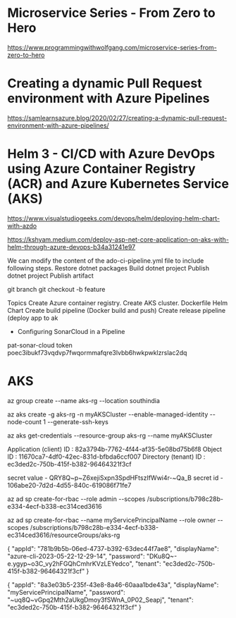 # Microservice Series - From Zero to Hero
https://www.programmingwithwolfgang.com/microservice-series-from-zero-to-hero

# Creating a dynamic Pull Request environment with Azure Pipelines
https://samlearnsazure.blog/2020/02/27/creating-a-dynamic-pull-request-environment-with-azure-pipelines/

# Helm 3 - CI/CD with Azure DevOps using Azure Container Registry (ACR) and Azure Kubernetes Service (AKS)
https://www.visualstudiogeeks.com/devops/helm/deploying-helm-chart-with-azdo

https://kshyam.medium.com/deploy-asp-net-core-application-on-aks-with-helm-through-azure-devops-b34a31241e97

We can modify the content of the ado-ci-pipeline.yml file to include following steps.
Restore dotnet packages
Build dotnet project
Publish dotnet project
Publish artifact



git branch
git checkout -b feature


Topics
Create Azure container registry.
Create AKS cluster.
Dockerfile
Helm Chart
Create build pipeline (Docker build and push)
Create release pipeline (deploy app to ak
- Configuring SonarCloud in a Pipeline

pat-sonar-cloud token
poec3ibukf73vqdvp7fwqormmafqre3lvbb6hwkpwklzrslac2dq


# AKS
az group create --name aks-rg --location southindia

az aks create -g aks-rg -n myAKSCluster --enable-managed-identity --node-count 1 --generate-ssh-keys

az aks get-credentials --resource-group aks-rg --name myAKSCluster


Application (client) ID
:
82a3794b-7762-4f44-af35-5e08bd75b6f8
Object ID
:
11670ca7-4df0-42ec-831d-bfbda6ccf007
Directory (tenant) ID
:
ec3ded2c-750b-415f-b382-96464321f3cf


secret value - QRY8Q~p~Z6xejiSxpn3SpdHFtszIfWwi4r-~Qa_B
secret id - 106abe20-7d2d-4d55-840c-619086f71fe7

az ad sp create-for-rbac  --role admin --scopes /subscriptions/b798c28b-e334-4ecf-b338-ec314ced3616

az ad sp create-for-rbac --name myServicePrincipalName --role owner --scopes /subscriptions/b798c28b-e334-4ecf-b338-ec314ced3616/resourceGroups/aks-rg


{
  "appId": "781b9b5b-06ed-4737-b392-63dec44f7ae8",
  "displayName": "azure-cli-2023-05-22-12-29-14",
  "password": "DKu8Q~-e.ygyp~o3C_vy2hFGQhCmhrKVzLEYedco",
  "tenant": "ec3ded2c-750b-415f-b382-96464321f3cf"
}

{
  "appId": "8a3e03b5-235f-43e8-8a46-60aaa1bde43a",
  "displayName": "myServicePrincipalName",
  "password": "~uq8Q~vGpq2Mth2aUkgDmoy3fSWnA_0P02_Seapj",
  "tenant": "ec3ded2c-750b-415f-b382-96464321f3cf"
}